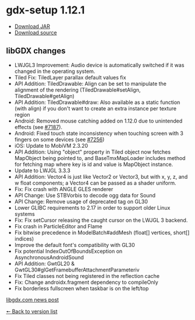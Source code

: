 # gdx-setup 1.12.1

* [Download JAR](https://github.com/JavaCakeGames/gdx-setup-archive/raw/main/gdx-setup_1.12.1.jar)
* [Download source](https://github.com/JavaCakeGames/gdx-setup-archive/raw/main/sources/gdx-setup_1.12.1.zip)

## libGDX changes

- LWJGL3 Improvement: Audio device is automatically switched if it was changed in the operating system.
- Tiled Fix: TiledLayer parallax default values fix
- API Addition: TiledDrawable: Align can be set to manipulate the alignment of the rendering (TiledDrawable#setAlign, TiledDrawable#getAlign)
- API Addition: TiledDrawable#draw: Also available as a static function (with align) if you don't want to create an extra instance per texture region
- Android: Removed mouse catching added on 1.12.0 due to unintended effects (see [#7187](https://github.com/libgdx/libgdx/issues/7187)).
- Android: Fixed touch state inconsistency when touching screen with 3 fingers on some devices (see [#7256](https://github.com/libgdx/libgdx/issues/7256))
- iOS: Update to MobiVM 2.3.20
- API Addition: Using "object" property in Tiled object now fetches MapObject being pointed to, and BaseTmxMapLoader includes method for fetching map where key is id and value is MapObject instance.
- Update to LWJGL 3.3.3
- API Addition: Vector4 is just like Vector2 or Vector3, but with x, y, z, and w float components; a Vector4 can be passed as a shader uniform.
- Fix: Fix crash with ANGLE GLES renderer
- API Change: Use STBVorbis to decode ogg data for Sound
- API Change: Remove usage of deprecated tag on GL30
- Lower GLIBC requirements to 2.17 in order to support older Linux systems
- Fix: Fix setCursor releasing the caught cursor on the LWJGL 3 backend.
- Fix crash in ParticleEditor and Flame 
- Fix bitwise precedence in ModelBatch#addMesh (float[] vertices, short[] indices)
- Improve the default font's compatibility with GL30
- Fix potential IndexOutOfBoundsException on AsynchronousAndroidSound
- API Addition: GwtGL20 & GwtGL30#glGetFramebufferAttachmentParameteriv 
- Fix Tiled classes not being registered in the reflection cache
- Fix: Change androidx.fragment dependency to compileOnly
- Fix borderless fullscreen when taskbar is on the left/top

[libgdx.com news post](https://libgdx.com/news/2023/11/gdx-1-12-1)

[🠔 Back to version list](https://javacakegames.github.io/gdx-setup-archive/)
